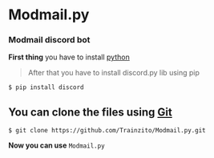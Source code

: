 # Modmail.py
### Modmail discord bot 


**First thing** you have to install [python](https://www.python.org/downloads/) 

> After that you have to install discord.py lib using pip

``` 
$ pip install discord 
```

## You can clone the files using [Git](https://git-scm.com/downloads)

```
$ git clone https://github.com/Trainzito/Modmail.py.git
```
**Now you can use** ```Modmail.py``` 
